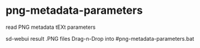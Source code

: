 # png-metadata-parameters
read PNG metadata tEXt parameters

sd-webui result .PNG files Drag-n-Drop into #png-metadata-parameters.bat
